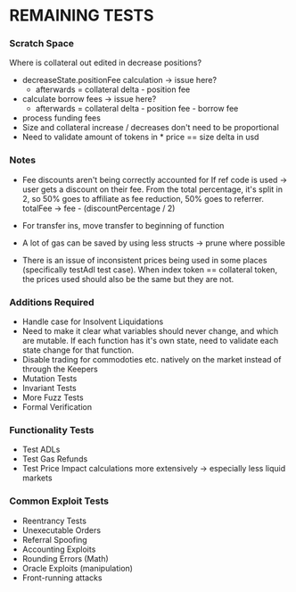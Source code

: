 # REMAINING TESTS

### Scratch Space

Where is collateral out edited in decrease positions?
- decreaseState.positionFee calculation -> issue here?
    - afterwards = collateral delta - position fee
- calculate borrow fees -> issue here?
    - afterwards = collateral delta - position fee - borrow fee
- process funding fees
- Size and collateral increase / decreases don't need to be proportional
- Need to validate amount of tokens in * price == size delta in usd


### Notes

- Fee discounts aren't being correctly accounted for
If ref code is used -> user gets a discount on their fee. From the total percentage, it's
split in 2, so 50% goes to affiliate as fee reduction, 50% goes to referrer.
totalFee -> fee - (discountPercentage / 2)

- For transfer ins, move transfer to beginning of function

- A lot of gas can be saved by using less structs -> prune where possible

- There is an issue of inconsistent prices being used in some places (specifically testAdl test case).
When index token == collateral token, the prices used should also be the same but they are not.

### Additions Required

- Handle case for Insolvent Liquidations
- Need to make it clear what variables should never change, and which are mutable.
If each function has it's own state, need to validate each state change for that
function.
- Disable trading for commodoties etc. natively on the market instead of through the Keepers
- Mutation Tests
- Invariant Tests
- More Fuzz Tests
- Formal Verification

### Functionality Tests

- Test ADLs
- Test Gas Refunds
- Test Price Impact calculations more extensively -> especially less liquid markets

### Common Exploit Tests

- Reentrancy Tests
- Unexecutable Orders
- Referral Spoofing
- Accounting Exploits
- Rounding Errors (Math)
- Oracle Exploits (manipulation)
- Front-running attacks
